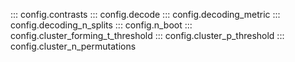 ::: config.contrasts
::: config.decode
::: config.decoding_metric
::: config.decoding_n_splits
::: config.n_boot
::: config.cluster_forming_t_threshold
::: config.cluster_p_threshold
::: config.cluster_n_permutations
